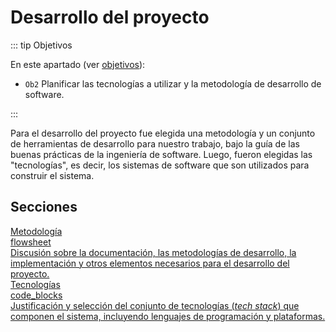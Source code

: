 # Desarrollo del proyecto

::: tip Objetivos

En este apartado (ver [objetivos](/proyecto/objetivos.md)):

- `Ob2` Planificar las tecnologías a utilizar y la metodología de desarrollo de software.

:::

Para el desarrollo del proyecto fue elegida una metodología y un conjunto de herramientas de desarrollo para nuestro trabajo, bajo la guía de las buenas prácticas de la ingeniería de software. Luego, fueron elegidas las "tecnologías", es decir, los sistemas de software que son utilizados para construir el sistema.

## Secciones

<div class="grid grid-cols-1 sm:grid-cols-2 gap-4">
  <a class="cell-link" href="metodologia">
    <div class="cell-header">
      <div class="cell-title">Metodología</div>
      <div class="cell-icon"><span class="material-symbols-outlined">flowsheet</span></div>
    </div>
    <div class="cell-content">
      Discusión sobre la documentación, las metodologías de desarrollo, la implementación y otros elementos necesarios para el desarrollo del proyecto.
    </div>
  </a>
  <a class="cell-link" href="tecnologias">
    <div class="cell-header">
      <div class="cell-title">Tecnologías</div>
      <div class="cell-icon"><span class="material-symbols-outlined">code_blocks</span></div>
    </div>
    <div class="cell-content">
      Justificación y selección del conjunto de tecnologías (<i>tech stack</i>) que componen el sistema, incluyendo lenguajes de programación y plataformas.
    </div>
  </a>
</div>
